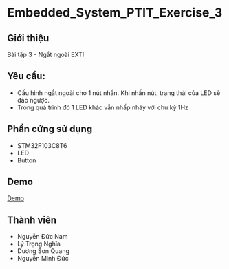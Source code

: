 # Embedded_System_PTIT_Exercise_3
## Giới thiệu
Bài tập 3 - Ngắt ngoài EXTI
## Yêu cầu:
- Cấu hình ngắt ngoài cho 1 nút nhấn. Khi nhấn nút, trạng thái của LED sẽ đảo ngược.
- Trong quá trình đó 1 LED khác vẫn nhấp nháy với chu kỳ 1Hz
## Phần cứng sử dụng
- STM32F103C8T6
- LED
- Button
## Demo
[Demo](https://youtu.be/gsN_tluUZZ8)
## Thành viên
- Nguyễn Đức Nam
- Lý Trọng Nghĩa
- Dương Sơn Quang
- Nguyễn Minh Đức

